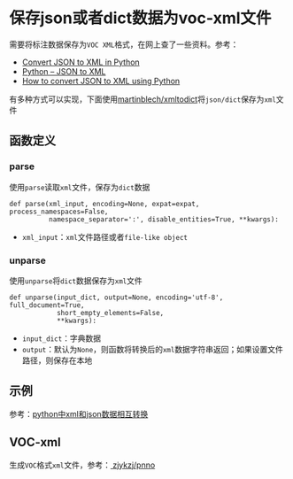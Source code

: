 
# 保存json或者dict数据为voc-xml文件

需要将标注数据保存为`VOC XML`格式，在网上查了一些资料。参考：

* [Convert JSON to XML in Python](https://stackoverflow.com/questions/8988775/convert-json-to-xml-in-python/19474571)
* [Python – JSON to XML](https://www.geeksforgeeks.org/python-json-to-xml/)
* [How to convert JSON to XML using Python](https://www.codespeedy.com/how-to-convert-json-to-xml-using-python/)

有多种方式可以实现，下面使用[martinblech/xmltodict](https://github.com/martinblech/xmltodict)将`json/dict`保存为`xml`文件

## 函数定义

### parse

使用`parse`读取`xml`文件，保存为`dict`数据

```
def parse(xml_input, encoding=None, expat=expat, process_namespaces=False,
          namespace_separator=':', disable_entities=True, **kwargs):
```

* `xml_input`：`xml`文件路径或者`file-like object`

### unparse

使用`unparse`将`dict`数据保存为`xml`文件

```
def unparse(input_dict, output=None, encoding='utf-8', full_document=True,
            short_empty_elements=False,
            **kwargs):
```

* `input_dict`：字典数据
* `output`：默认为`None`，则函数将转换后的`xml`数据字符串返回；如果设置文件路径，则保存在本地

## 示例

参考：[python中xml和json数据相互转换](https://blog.csdn.net/qq_33196814/article/details/99992771)

## VOC-xml

生成`VOC`格式`xml`文件，参考：[ zjykzj/pnno](https://github.com/zjykzj/pnno)